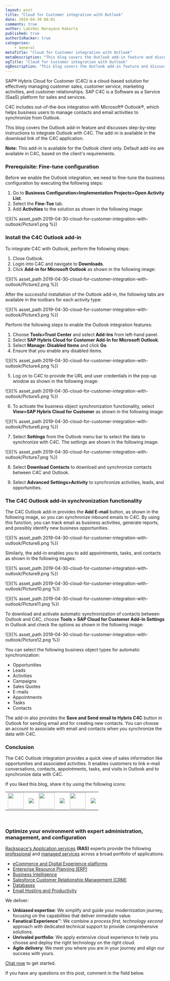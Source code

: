 ```yaml
---
layout: post
title: "Cloud for Customer integration with Outlook"
date: 2019-04-30 00:01
comments: true
author: Lakshmi Narayana Kakarla
published: true
authorIsRacker: true
categories:
    - General
metaTitle: "Cloud for Customer integration with Outlook"
metaDescription: "This blog covers the Outlook add-in feature and discusses step-by-step instructions to integrate Outlook with SAP Cloud for Customer (C4C)."
ogTitle: "Cloud for Customer integration with Outlook"
ogDescription: "This blog covers the Outlook add-in feature and discusses step-by-step instructions to integrate Outlook with SAP Cloud for Customer (C4C)."
---
```


SAP&reg; Hybris Cloud for Customer (C4C) is a cloud-based solution for effectively
managing customer sales, customer service, marketing activities, and customer
relationships. SAP C4C is a Software as a Service (SaaS) platform for sales and
services.

<!-- more -->

C4C includes out-of-the-box integration with Microsoft&reg; Outlook&reg;,
which helps business users to manage contacts and email activities
to synchronize from Outlook.

This blog covers the Outlook add-in feature and discusses step-by-step
instructions to integrate Outlook with C4C. The add-in is available in the
download link of the C4C application.

**Note:** This add-in is available for the Outlook client only. Default add-ins
are available in C4C, based on the client's requirements.


### Prerequisite: Fine-tune configuration

Before we enable the Outlook integration, we need to fine-tune the business
configuration by executing the following steps:

1. Go to **Business Configuration>Implementation Projects>Open Activity List**.
2. Select the **Fine-Tue** tab.
3. Add **Activities** to the solution as shown in the following image:

![]({% asset_path 2019-04-30-cloud-for-customer-integration-with-outlook/Picture1.png %})

### Install the C4C Outlook add-in

To integrate C4C with Outlook, perform the following steps:

1.	Close Outlook.
2.  Login into C4C and navigate to **Downloads**.
3.	Click **Add-in for Microsoft Outlook** as shown in the following image:

![]({% asset_path 2019-04-30-cloud-for-customer-integration-with-outlook/Picture2.png %})

After the successful installation of the Outlook add-in, the following tabs are
available in the toolbars for each activity type:

![]({% asset_path 2019-04-30-cloud-for-customer-integration-with-outlook/Picture3.png %})

Perform the following steps to enable the Outlook integration features:

1. Choose **Tools>Trust Center** and select **Add-Ins** from left-hand panel.
2. Select **SAP Hybris Cloud for Customer Add-In for Microsoft Outlook**.
3. Select **Manage: Disabled Items** and click **Go**.
4. Ensure that you enable any disabled items.

![]({% asset_path 2019-04-30-cloud-for-customer-integration-with-outlook/Picture4.png %})

<ol start=5>
    <li>Log on to C4C to provide the URL and user credentials in the pop-up
    window as shown in the following image:</li>
</ol>

![]({% asset_path 2019-04-30-cloud-for-customer-integration-with-outlook/Picture5.png %})

<ol start=6>
    <li>To activate the business object synchronization functionality, select
    <b>View>SAP Hybris Cloud for Customer</b> as shown in the following image:</li>
</ol>

![]({% asset_path 2019-04-30-cloud-for-customer-integration-with-outlook/Picture6.png %})

<ol start=7>
    <li> Select <b>Settings</b> from the Outlook menu bar to select the
    data to synchronize with C4C. The settings are shown in the following image:</li>
</ol>

![]({% asset_path 2019-04-30-cloud-for-customer-integration-with-outlook/Picture7.png %})

<ol start=8>
    <li>Select <b>Download Contacts</b> to download and synchronize contacts between C4C
    and Outlook.</li>
</ol>

<ol start=9>
    <li> Select <b>Advanced Settings>Activity</b> to synchronize activities, leads, and
   opportunities.</li>
</ol>    

### The C4C Outlook add-in synchronization functionality

The C4C Outlook add-in provides the **Add E-mail** button, as shown in the
following image, so you can synchronize inbound emails to C4C. By using this
function, you can track email as business activities, generate reports, and
possibly identify new business opportunities.

![]({% asset_path 2019-04-30-cloud-for-customer-integration-with-outlook/Picture8.png %})

Similarly, the add-in enables you to add appointments, tasks, and contacts as
shown in the following images:

![]({% asset_path 2019-04-30-cloud-for-customer-integration-with-outlook/Picture9.png %})

![]({% asset_path 2019-04-30-cloud-for-customer-integration-with-outlook/Picture10.png %})

![]({% asset_path 2019-04-30-cloud-for-customer-integration-with-outlook/Picture11.png %})

To download and activate automatic synchronization of contacts between Outlook
and C4C, choose **Tools > SAP Cloud for Customer Add-In Settings** in Outlook
and check the options as shown in the following image:

![]({% asset_path 2019-04-30-cloud-for-customer-integration-with-outlook/Picture12.png %})

You can select the following business object types for automatic synchronization:

-	Opportunities
-	Leads
-	Activities
-	Campaigns
-	Sales Quotes
-	E-mails
-	Appointments
-	Tasks
-	Contacts

The add-in also provides the **Save and Send email to Hybris C4C** button in
Outlook for sending email and for creating new contacts. You can choose an
account to associate with email and contacts when you synchronize the data with
C4C.


### Conclusion

The C4C Outlook integration provides a quick view of sales information like
opportunities and associated activities. It enables customers to link e-mail
conversations, contacts, appointments, tasks, and visits in Outlook and to
synchronize data with C4C.


<table>
  <tr>If you liked this blog, share it by using the following icons:</tr>
  <tr>
   <td>
       <img src="{% asset_path line-tile.png %}" width=50 >
    </td>
    <td>
      <a href="https://twitter.com/home?status=https%3A//developer.rackspace.com/blog/cloud-for-customer-integration-with-outlook/">
        <img src="{% asset_path shareT.png %}">
      </a>
    </td>
    <td>
       <img src="{% asset_path line-tile.png %}" width=50 >
    </td>
    <td>
      <a href="https://www.facebook.com/sharer/sharer.php?u=https%3A//developer.rackspace.com/blog/cloud-for-customer-integration-with-outlook/">
        <img src="{% asset_path shareFB.png %}">
      </a>
    </td>
    <td>
       <img src="{% asset_path line-tile.png %}" width=50 >
    </td>
    <td>
      <a href="https://www.linkedin.com/shareArticle?mini=true&url=https%3A//developer.rackspace.com/blog/cloud-for-customer-integration-with-outlook&summary=&source=">
        <img src="{% asset_path shareL.png %}">
      </a>
    </td>
  </tr>
</table>

</br>

### Optimize your environment with expert administration, management, and configuration

[Rackspace's Application services](https://www.rackspace.com/application-management/managed-services)
**(RAS)** experts provide the following [professional](https://www.rackspace.com/application-management/professional-services)
and
[managed services](https://www.rackspace.com/application-management/managed-services) across
a broad portfolio of applications:

- [eCommerce and Digital Experience platforms](https://www.rackspace.com/ecommerce-digital-experience)
- [Enterprise Resource Planning (ERP)](https://www.rackspace.com/erp)
- [Business Intelligence](https://www.rackspace.com/business-intelligence)
- [Salesforce Customer Relationship Management (CRM)](https://www.rackspace.com/salesforce-managed-services)
- [Databases](https://www.rackspace.com/dba-services)
- [Email Hosting and Productivity](https://www.rackspace.com/email-hosting)

We deliver:

- **Unbiased expertise**: We simplify and guide your modernization journey,
focusing on the capabilities that deliver immediate value.
- **Fanatical Experience**&trade;: We combine a *process first, technology second*
approach with dedicated technical support to provide comprehensive solutions.
- **Unrivaled portfolio**: We apply extensive cloud experience to help you
choose and deploy the right technology on the right cloud.
- **Agile delivery**: We meet you where you are in your journey and align
our success with yours.

[Chat now](https://www.rackspace.com/#chat) to get started.

If you have any questions on this post, comment in the field below.
